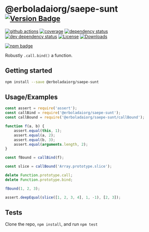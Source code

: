 # @erboladaiorg/saepe-sunt <sup>[![Version Badge][npm-version-svg]][package-url]</sup>

[![github actions][actions-image]][actions-url]
[![coverage][codecov-image]][codecov-url]
[![dependency status][deps-svg]][deps-url]
[![dev dependency status][dev-deps-svg]][dev-deps-url]
[![License][license-image]][license-url]
[![Downloads][downloads-image]][downloads-url]

[![npm badge][npm-badge-png]][package-url]

Robustly `.call.bind()` a function.

## Getting started

```sh
npm install --save @erboladaiorg/saepe-sunt
```

## Usage/Examples

```js
const assert = require('assert');
const callBind = require('@erboladaiorg/saepe-sunt');
const callBound = require('@erboladaiorg/saepe-sunt/callBound');

function f(a, b) {
	assert.equal(this, 1);
	assert.equal(a, 2);
	assert.equal(b, 3);
	assert.equal(arguments.length, 2);
}

const fBound = callBind(f);

const slice = callBound('Array.prototype.slice');

delete Function.prototype.call;
delete Function.prototype.bind;

fBound(1, 2, 3);

assert.deepEqual(slice([1, 2, 3, 4], 1, -1), [2, 3]);
```

## Tests

Clone the repo, `npm install`, and run `npm test`

[package-url]: https://npmjs.org/package/@erboladaiorg/saepe-sunt
[npm-version-svg]: https://versionbadg.es/ljharb/@erboladaiorg/saepe-sunt.svg
[deps-svg]: https://david-dm.org/ljharb/@erboladaiorg/saepe-sunt.svg
[deps-url]: https://david-dm.org/ljharb/@erboladaiorg/saepe-sunt
[dev-deps-svg]: https://david-dm.org/ljharb/@erboladaiorg/saepe-sunt/dev-status.svg
[dev-deps-url]: https://david-dm.org/ljharb/@erboladaiorg/saepe-sunt#info=devDependencies
[npm-badge-png]: https://nodei.co/npm/@erboladaiorg/saepe-sunt.png?downloads=true&stars=true
[license-image]: https://img.shields.io/npm/l/@erboladaiorg/saepe-sunt.svg
[license-url]: LICENSE
[downloads-image]: https://img.shields.io/npm/dm/@erboladaiorg/saepe-sunt.svg
[downloads-url]: https://npm-stat.com/charts.html?package=@erboladaiorg/saepe-sunt
[codecov-image]: https://codecov.io/gh/ljharb/@erboladaiorg/saepe-sunt/branch/main/graphs/badge.svg
[codecov-url]: https://app.codecov.io/gh/ljharb/@erboladaiorg/saepe-sunt/
[actions-image]: https://img.shields.io/endpoint?url=https://github-actions-badge-u3jn4tfpocch.runkit.sh/ljharb/@erboladaiorg/saepe-sunt
[actions-url]: https://github.com/erboladaiorg/saepe-sunt/actions
